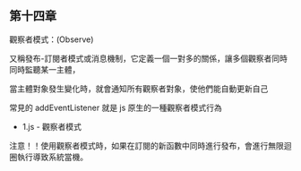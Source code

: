 ## 第十四章

觀察者模式：(Observe)

又稱發布-訂閱者模式或消息機制，它定義一個一對多的關係，讓多個觀察者同時同時監聽某一主體，

當主體對象發生變化時，就會通知所有觀察者對象，使他們能自動更新自己

常見的 addEventListener 就是 js 原生的一種觀察者模式行為

- 1.js - 觀察者模式


注意！！使用觀察者模式時，如果在訂閱的新函數中同時進行發布，會進行無限迴圈執行導致系統當機。